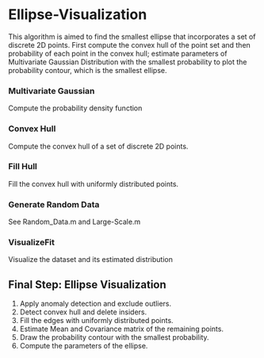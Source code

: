 # Ellipse-Visualization

This algorithm is aimed to find the smallest ellipse that incorporates a set of discrete 2D points. First compute the convex hull of the point set and then probability of each point in the convex hull; estimate parameters of Multivariate Gaussian Distribution with the smallest probability to plot the probability contour, which is the smallest ellipse.

### Multivariate Gaussian
Compute the probability density function
### Convex Hull
Compute the convex hull of a set of discrete 2D points.
### Fill Hull
Fill the convex hull with uniformly distributed points.
### Generate Random Data
See Random_Data.m and Large-Scale.m
### VisualizeFit
Visualize the dataset and its estimated distribution

## Final Step: Ellipse Visualization
1. Apply anomaly detection and exclude outliers.
2. Detect convex hull and delete insiders.
3. Fill the edges with uniformly distributed points.
4. Estimate Mean and Covariance matrix of the remaining points.
5. Draw the probability contour with the smallest probability.
6. Compute the parameters of the ellipse.

